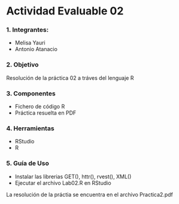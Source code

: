 # **Actividad Evaluable 02**

### **1. Integrantes:**
* Melisa Yauri
* Antonio Atanacio

### **2. Objetivo**
Resolución de la práctica 02 a tráves del lenguaje R

### **3. Componentes**

* Fichero de código R
* Práctica resuelta en PDF

###  **4. Herramientas**
 * RStudio
 * R
 
### **5. Guía de Uso**

* Instalar las librerias GET(), httr(), rvest(), XML() 
* Ejecutar el archivo Lab02.R en RStudio

La resolución de la práctia se encuentra en el archivo Practica2.pdf
